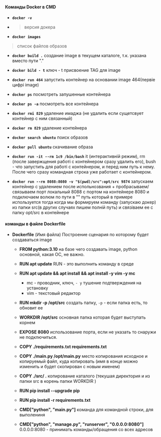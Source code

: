 #### Команды Docker в CMD
- **`docker -v`**
- > версия докера
- **`docker images`** 
> список файлов образов 
- **`docker build .`** создание image в текущем каталоге, т.к. указана вместо пути "." 
- **`docker bild - t`** ключ - t присвоение TAG для image
- **`docker run 464`** запустить контейнер на основании image 464(первіе цифрі image) 
- **`docker ps`** посмотреть запушенные контейнера 
- **`docker ps -a`** посмотреть все контейнера
- **`docker rmi 829`** удаление имаджа (не удалить если сущетсвует контейнер с ним связанный)
- **`docker rm 829`** удаление контейнера 
- **`docker search ubuntu`** поиск образов 
- **`docker pull ubuntu`** скачивание образа
- **`docker run -it --rm 1с9 /bin/bash`** it (интерактивній режим), rm (после завержщения работі с контейнером сразу удалить его), bush - что запустить для работі с контейнером, и перед ним путь к нему. После чего сразу командная строка уже работает с контейнером.

- **`docker run --rm 8088:8080 -v "$(pwd)/src":opt/src 9874`** запускаем контейнер с удалением после испольнозвания + пробрасываем/связываем порт локальный 8088 с портом на контейнере 8080 и подключаем волюм по пути в "" путь который в примере используется тогда когда мы формируем команду (запускаю докер) из папки src(в других случаях пишем полній путь) и связіваем ее с папку opt/src в контейнере


#### команды в файле Dockerfile
- **Dockerfile** (Имя файла) Построение сценария по которому будет создаваться image
  - **FROM python:3.10** на базе чего создавать image, python основной, какая ОС, не важно.
  
  - **RUN apt update** RUN - это выполнить команду в среде 
  - **RUN apt update && apt install && apt install -y vim -y mc** 
     - mc - проводник, ключ,  `- y` тушение подтверждения на установку
     - vim - текстовый редактор   
  
  - **RUN mkdir -p /opt/src** создать папку, `-p` - если папка есть, то обновит ее
  
  - **WORKDIR /opt/src** основная папка которая будет выступать корнем
  
  - **EXPOSE 8080** использование порта, если не указать то снаружи не подключиться. 
  
  - **COPY ./requirements.txt requirements.txt** 
  - **COPY ./main.py /opt/main.py** место копирования исходное и копируемый файл, куда копировать (имя в конце можно изменить и будет скопирован с новым именем)
  - **COPY ./src/ .** копирование каталого (текушая директория и из папки src в корень папки WORKDIR )
  
  - **RUN pip install --upgrade pip**
  - **RUN pip install -r requirements.txt**

  - **CMD["python", "main.py"]** команда для командной строки, для выполениня
  - **CMD["python", "manage.py", "runserver", "0.0.0.0:8080"]** 0.0.0.0:8080 - принимать команды/обращения со всех адресов




